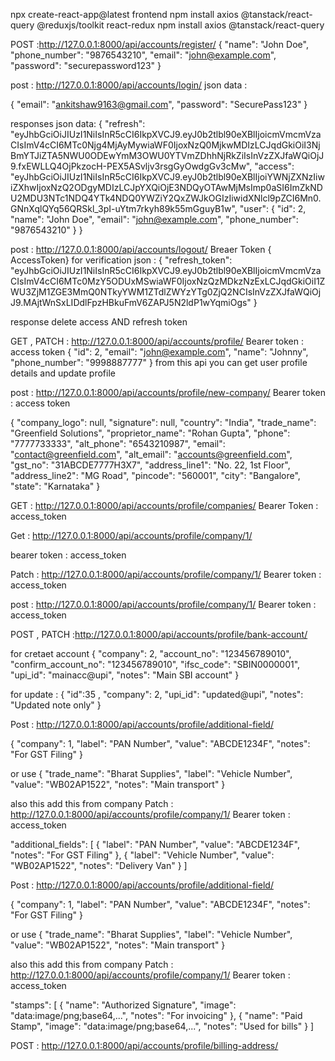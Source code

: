 npx create-react-app@latest frontend 
npm install axios @tanstack/react-query @reduxjs/toolkit react-redux
npm install axios @tanstack/react-query


<!-- registration api  -->

POST :http://127.0.0.1:8000/api/accounts/register/
{
"name": "John Doe",
"phone_number": "9876543210",
"email": "john@example.com",
"password": "securepassword123"
}

<!-- login API -->

post : http://127.0.0.1:8000/api/accounts/login/
json data :

{
"email": "ankitshaw9163@gmail.com",
"password": "SecurePass123"
}

responses json data:
{
"refresh": "eyJhbGciOiJIUzI1NiIsInR5cCI6IkpXVCJ9.eyJ0b2tlbl90eXBlIjoicmVmcmVzaCIsImV4cCI6MTc0Njg4MjAyMywiaWF0IjoxNzQ0MjkwMDIzLCJqdGkiOiI3NjBmYTJiZTA5NWU0ODEwYmM3OWU0YTVmZDhhNjRkZiIsInVzZXJfaWQiOjJ9.fxEWLLQ4OjPkzocH-PEX5ASvljv3rsgGyOwdgGv3cMw",
"access": "eyJhbGciOiJIUzI1NiIsInR5cCI6IkpXVCJ9.eyJ0b2tlbl90eXBlIjoiYWNjZXNzIiwiZXhwIjoxNzQ2ODgyMDIzLCJpYXQiOjE3NDQyOTAwMjMsImp0aSI6ImZkNDU2MDU3NTc1NDQ4YTk4NDQ0YWZiY2QxZWJkOGIzIiwidXNlcl9pZCI6Mn0.GNnXqlQYq56QRSkl_3pI-uYtm7rkyh89k55mGguyB1w",
"user": {
"id": 2,
"name": "John Doe",
"email": "john@example.com",
"phone_number": "9876543210"
}
}

<!-- logout API  -->

post : http://127.0.0.1:8000/api/accounts/logout/
Breaer Token { AccessToken} for verification
json : {
"refresh_token": "eyJhbGciOiJIUzI1NiIsInR5cCI6IkpXVCJ9.eyJ0b2tlbl90eXBlIjoicmVmcmVzaCIsImV4cCI6MTc0MzY5ODUxMSwiaWF0IjoxNzQzMDkzNzExLCJqdGkiOiI1ZWU3ZjM1ZGE3MmQ0NTkyYWM1ZTdlZWYzYTg0ZjQ2NCIsInVzZXJfaWQiOjJ9.MAjtWnSxLIDdlFpzHBkuFmV6ZAPJ5N2ldP1wYqmiOgs"
}

response delete access AND refresh token



<!-- user profile API  -->
GET , PATCH : http://127.0.0.1:8000/api/accounts/profile/
Bearer token : access token
{
    "id": 2,
    "email": "john@example.com",
    "name": "Johnny",
    "phone_number": "9998887777"
}
from this api you can get user profile details and update profile 


<!-- create new company -->

post : http://127.0.0.1:8000/api/accounts/profile/new-company/
Bearer token : access token

{
"company_logo": null,
"signature": null,
"country": "India",
"trade_name": "Greenfield Solutions",
"proprietor_name": "Rohan Gupta",
"phone": "7777733333",
"alt_phone": "6543210987",
"email": "contact@greenfield.com",
"alt_email": "accounts@greenfield.com",
"gst_no": "31ABCDE7777H3X7",
"address_line1": "No. 22, 1st Floor",
"address_line2": "MG Road",
"pincode": "560001",
"city": "Bangalore",
"state": "Karnataka"
}

<!-- list of companies -->

GET : http://127.0.0.1:8000/api/accounts/profile/companies/
Bearer Token : access_token

<!-- Get company details  -->

Get : http://127.0.0.1:8000/api/accounts/profile/company/1/

bearer token : access_token

<!-- update / patch company details  -->

Patch : http://127.0.0.1:8000/api/accounts/profile/company/1/
Bearer token : access_token

<!-- switch or select  company  -->

post : http://127.0.0.1:8000/api/accounts/profile/company/1/
Bearer token : access_token

<!-- add bank details  -->

POST , PATCH :http://127.0.0.1:8000/api/accounts/profile/bank-account/

for cretaet account
{
"company": 2,
"account_no": "123456789010",
"confirm_account_no": "123456789010",
"ifsc_code": "SBIN0000001",
"upi_id": "mainacc@upi",
"notes": "Main SBI account"
}

for update :
{
"id":35 ,
"company": 2,
"upi_id": "updated@upi",
"notes": "Updated note only"
}

<!-- add Additional fields   -->

Post : http://127.0.0.1:8000/api/accounts/profile/additional-field/

{
"company": 1,
"label": "PAN Number",
"value": "ABCDE1234F",
"notes": "For GST Filing"
}

or use
{
"trade_name": "Bharat Supplies",
"label": "Vehicle Number",
"value": "WB02AP1522",
"notes": "Main transport"
}

also this add this from company
Patch : http://127.0.0.1:8000/api/accounts/profile/company/1/
Bearer token : access_token

"additional_fields": [
{
"label": "PAN Number",
"value": "ABCDE1234F",
"notes": "For GST Filing"
},
{
"label": "Vehicle Number",
"value": "WB02AP1522",
"notes": "Delivery Van"
}
]

<!-- add STAMP    -->

Post : http://127.0.0.1:8000/api/accounts/profile/additional-field/

{
"company": 1,
"label": "PAN Number",
"value": "ABCDE1234F",
"notes": "For GST Filing"
}

or use
{
"trade_name": "Bharat Supplies",
"label": "Vehicle Number",
"value": "WB02AP1522",
"notes": "Main transport"
}

also this add this from company
Patch : http://127.0.0.1:8000/api/accounts/profile/company/1/
Bearer token : access_token

"stamps": [
{
"name": "Authorized Signature",
"image": "data:image/png;base64,...",
"notes": "For invoicing"
},
{
"name": "Paid Stamp",
"image": "data:image/png;base64,...",
"notes": "Used for bills"
}
]

<!-- BILLING ADDRESS  -->
 <!-- add billing address  -->

POST : http://127.0.0.1:8000/api/accounts/profile/billing-address/
